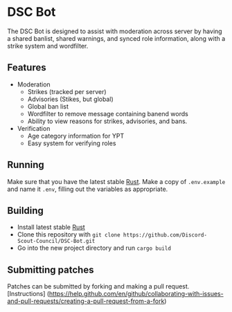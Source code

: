 # DSC Bot

The DSC Bot is designed to assist with moderation across server by having a shared banlist, shared warnings, and synced role information, along with a strike system and wordfilter.

## Features
- Moderation
    - Strikes (tracked per server)
    - Advisories (Stikes, but global)
    - Global ban list
    - Wordfilter to remove message containing banend words
    - Ability to view reasons for strikes, advisories, and bans.
- Verification
    - Age category information for YPT
    - Easy system for verifying roles

## Running
Make sure that you have the latest stable [Rust](https://rustup.rs). Make a copy of `.env.example` and name it `.env`, filling out the variables as appropriate.

## Building
- Install latest stable [Rust](https://rustup.rs)
- Clone this repository with `git clone https://github.com/Discord-Scout-Council/DSC-Bot.git`
- Go into the new project directory and run `cargo build`

## Submitting patches
Patches can be submitted by forking and making a pull request. [Instructions] (https://help.github.com/en/github/collaborating-with-issues-and-pull-requests/creating-a-pull-request-from-a-fork)

